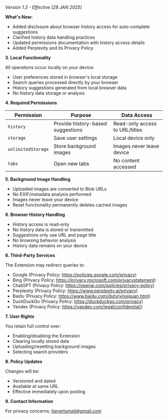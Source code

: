 *Version 1.3 - Effective [28 JAN 2025]*

**What's New:**
- Added disclosure about browser history access for auto-complete suggestions
- Clarified history data handling practices
- Updated permissions documentation with history access details
- Added Perplexity and its Privacy Policy

**3. Local Functionality**

All operations occur locally on your device:
- User preferences stored in browser's local storage
- Search queries processed directly by your browser
- History suggestions generated from local browser data
- No history data storage or analysis

**4. Required Permissions**

| Permission | Purpose | Data Access |
| --- | --- | --- |
| `history` | Provide history-based suggestions | Read-only access to URL/titles |
| `storage` | Save user settings | Local device only |
| `unlimitedStorage` | Store background images | Images never leave device |
| `tabs` | Open new tabs | No content accessed |

**5. Background Image Handling**
- Uploaded images are converted to Blob URLs
- No EXIF/metadata analysis performed
- Images never leave your device
- Reset functionality permanently deletes cached images

**6. Browser History Handling**
- History access is read-only
- No history data is stored or transmitted
- Suggestions only use URL and page title
- No browsing behavior analysis
- History data remains on your device

**6. Third-Party Services**

The Extension may redirect queries to:
- Google (Privacy Policy: https://policies.google.com/privacy)
- Bing (Privacy Policy: https://privacy.microsoft.com/privacystatement)
- ChatGPT (Privacy Policy: https://openai.com/policies/privacy-policy)
- Perplexity (Privacy Policy: https://www.perplexity.ai/privacy)
- Baidu (Privacy Policy: https://www.baidu.com/duty/yinsiquan.html)
- DuckDuckGo (Privacy Policy: https://duckduckgo.com/privacy)
- Yandex (Privacy Policy: https://yandex.com/legal/confidential/)

**7. User Rights**

You retain full control over:
- Enabling/disabling the Extension
- Clearing locally stored data
- Uploading/resetting background images
- Selecting search providers

**8. Policy Updates**

Changes will be:
- Versioned and dated
- Available at same URL
- Effective immediately upon posting

**9. Contact Information**

For privacy concerns: *liangrtsmail@gmail.com* 